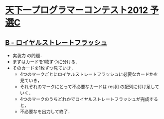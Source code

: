 # [天下一プログラマーコンテスト2012 予選C](https://atcoder.jp/contests/tenka1-2012-qualC)

## [B - ロイヤルストレートフラッシュ](https://atcoder.jp/contests/tenka1-2012-qualC/tasks/tenka1_2012_10)
- 実装力 の問題．
- まずはカードを1枚ずつに分ける．
- そのカードを1枚ずつ見ていき，
	- 4つのマークごとにロイヤルストレートフラッシュに必要なカードかを見ていき，
	- それぞれのマークにとって不必要なカードは res[i] の配列に付け足していく．
	- 4つのマークのうちどれかでロイヤルストレートフラッシュが完成すると，
	- 不必要なを出力して終了．
